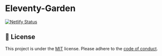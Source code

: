# Eleventy-Garden

[![Netlify Status](https://api.netlify.com/api/v1/badges/89a92985-27d3-4bf5-96a2-771335194ab6/deploy-status)](https://app.netlify.com/sites/mq9-reaper/deploys)

## :scroll: License
This project is under the [MIT](https://github.com/binyamin/eleventy-garden/blob/main/LICENSE) license.
Please adhere to the [code of conduct](https://github.com/binyamin/eleventy-garden/blob/main/.github/CODE_OF_CONDUCT.md).
